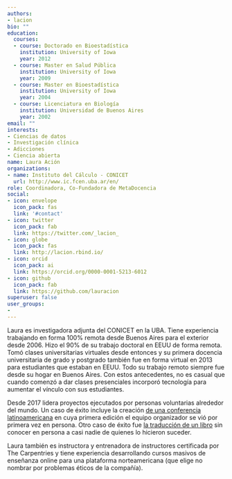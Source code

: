 ```yaml
---
authors:
- lacion
bio: ""
education:
  courses:
  - course: Doctorado en Bioestadística
    institution: University of Iowa
    year: 2012
  - course: Master en Salud Pública
    institution: University of Iowa
    year: 2009
  - course: Master en Bioestadística
    institution: University of Iowa
    year: 2004
  - course: Licenciatura en Biología
    institution: Universidad de Buenos Aires
    year: 2002
email: ""
interests:
- Ciencias de datos
- Investigación clínica
- Adicciones
- Ciencia abierta
name: Laura Ación
organizations:
- name: Instituto del Cálculo - CONICET
  url: http://www.ic.fcen.uba.ar/en/
role: Coordinadora, Co-Fundadora de MetaDocencia
social:
- icon: envelope
  icon_pack: fas
  link: '#contact'
- icon: twitter
  icon_pack: fab
  link: https://twitter.com/_lacion_
- icon: globe
  icon_pack: fas
  link: http://lacion.rbind.io/
- icon: orcid
  icon_pack: ai
  link: https://orcid.org/0000-0001-5213-6012
- icon: github
  icon_pack: fab
  link: https://github.com/lauracion
superuser: false
user_groups:
-  
---
```


Laura es investigadora adjunta del CONICET en la UBA. Tiene experiencia trabajando en forma 100% remota desde Buenos Aires para el exterior desde 2006. Hizo el 90% de su trabajo doctoral en EEUU de forma remota. Tomó clases universitarias virtuales desde entonces y su primera docencia universitaria de grado y postgrado también fue en forma virtual en 2013 para estudiantes que estaban en EEUU. Todo su trabajo remoto siempre fue desde su hogar en Buenos Aires. Con estos antecedentes, no es casual que cuando comenzó a dar clases presenciales incorporó tecnología para aumentar el vínculo con sus estudiantes. 

Desde 2017 lidera proyectos ejecutados por personas voluntarias alrededor del mundo. Un caso de éxito incluye la creación [de una conferencia latinoamericana](https://latin-r.com) en cuya primera edición el equipo organizador se vió por primera vez en persona. Otro caso de éxito fue [la traducción de un libro](https://es.r4ds.hadley.nz) sin conocer en persona a casi nadie de quienes lo hicieron suceder.

Laura también es instructora y entrenadora de instructores certificada por The Carpentries y tiene experiencia desarrollando cursos masivos de enseñanza online para una plataforma norteamericana (que elige no nombrar por problemas éticos de la compañía).

